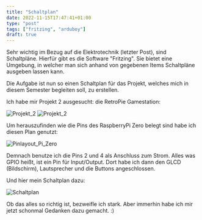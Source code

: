 ```yaml
---
title: "Schaltplan"
date: 2022-11-15T17:47:41+01:00
type: "post"
tags: ["fritzing", "arduboy"]
draft: true
---
```


Sehr wichtig im Bezug auf die Elektrotechnik (letzter Post), sind Schaltpläne.
Hierfür gibt es die Software "Fritzing". Sie bietet eine Umgebung, in welcher man sich anhand von gegebenen Items Schaltpläne ausgeben lassen kann.

Die Aufgabe ist nun so einen Schaltplan für das Projekt, welches mich in diesem Semester begleiten soll, zu erstellen.

Ich habe mir Projekt 2 ausgesucht: die RetroPie Gamestation:

![Projekt_2](project2.png)
![Projekt_2](project2_zoom.png)

Um herauszufinden wie die Pins des RaspberryPi Zero belegt sind habe ich diesen Plan genutzt:

![Pinlayout_Pi_Zero](Pinlayout_RaspberryPi_Zero.png)

Demnach benutze ich die Pins 2 und 4 als Anschluss zum Strom. Alles was GPIO heißt, ist ein Pin für Input/Output. Dort habe ich dann den GLCD (Bildschirm), Lautsprecher und die Buttons angeschlossen.

Und hier mein Schaltplan dazu:

![Schaltplan](Schaltplan_Gamingconsole.jpg)

Ob das alles so richtig ist, bezweifle ich stark. Aber immerhin habe ich mir jetzt schonmal Gedanken dazu gemacht. :)
